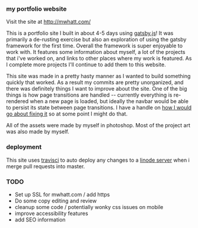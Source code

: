 ### my portfolio website

Visit the site at http://mwhatt.com/

This is a portfolio site I built in about 4-5 days using [gatsby.js](https://www.gatsbyjs.org/)! It was primarily a de-rusting exercise but also an exploration of using the gatsby framework for the first time. Overall the framework is super enjoyable to work with. It features some information about myself, a lot of the projects that i've worked on, and links to other places where my work is featured. As I complete more projects I'll continue to add them to this website.

This site was made in a pretty hasty manner as I wanted to build something quickly that worked. As a result my commits are pretty unorganized, and there was definitely things I want to improve about the site. One of the big things is how page transitions are handled -- currently everything is re-rendered when a new page is loaded, but ideally the navbar would be able to persist its state between page transitions. I have a handle on [how I would go about fixing it](https://transitionlink.tylerbarnes.ca/docs/installation/) so at some point I might do that.

All of the assets were made by myself in photoshop. Most of the project art was also made by myself. 

### deployment

This site uses [travisci](https://www.travis-ci.com) to auto deploy any changes to a [linode server](https://www.linode.com/) when i merge pull requests into master.

### TODO

- Set up SSL for mwhatt.com / add https
- Do some copy editing and review
- cleanup some code / potentially wonky css issues on mobile
- improve accessibility features
- add SEO information
